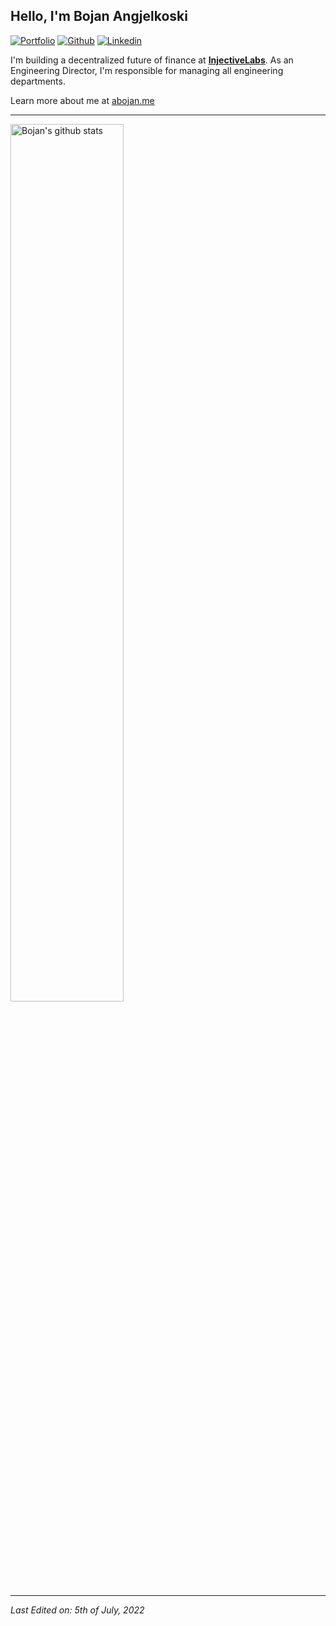 ## Hello, I'm Bojan Angjelkoski

[![Portfolio](https://img.shields.io/badge/-Portfolio-red?style=flat&logo=appveyor&logoColor=white)](https://bangjelkoski.com)
[![Github](https://img.shields.io/badge/-Github-000?style=flat&logo=Github&logoColor=white)](https://github.com/bangjelkoski)
[![Linkedin](https://img.shields.io/badge/-LinkedIn-blue?style=flat&logo=Linkedin&logoColor=white)](https://www.linkedin.com/in/bangjelkoski/)

I'm building a decentralized future of finance at **[InjectiveLabs](https://github.com/InjectiveLabs)**. As an Engineering Director, I'm responsible for managing all engineering departments. 

Learn more about me at [abojan.me](https://abojan.me)

---

<a href="https://github.com/bangjelkoski/github-readme-stats">
   <img width="60%" alt="Bojan's github stats" src="https://github-readme-stats.vercel.app/api?username=bangjelkoski&show_icons=true&hide_border=true" />
</a>

---

_Last Edited on: 5th of July, 2022_
